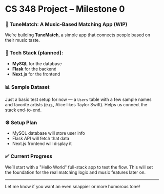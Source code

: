 # CS 348 Project – Milestone 0

### 🎵 **TuneMatch: A Music-Based Matching App (WIP)**

We’re building **TuneMatch**, a simple app that connects people based on their music taste.

### 🧰 Tech Stack (planned):

* **MySQL** for the database
* **Flask** for the backend
* **Next.js** for the frontend

### 📊 Sample Dataset

Just a basic test setup for now — a `Users` table with a few sample names and favorite artists (e.g., Alice likes Taylor Swift). Helps us connect the stack end-to-end.

### ⚙️ Setup Plan

* MySQL database will store user info
* Flask API will fetch that data
* Next.js frontend will display it

### ✅ Current Progress

We’ll start with a "Hello World" full-stack app to test the flow. This will set the foundation for the real matching logic and music features later on.

---

Let me know if you want an even snappier or more humorous tone!
